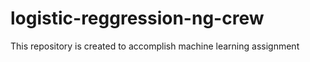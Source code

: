# logistic-reggression-ng-crew
This repository is created to accomplish machine learning assignment
